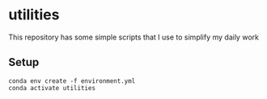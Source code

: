 # utilities

This repository has some simple scripts that I use to simplify my daily work

## Setup

```shell script
conda env create -f environment.yml 
conda activate utilities
```
